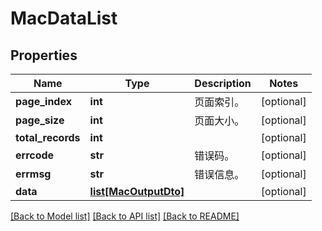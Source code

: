 # MacDataList

## Properties
Name | Type | Description | Notes
------------ | ------------- | ------------- | -------------
**page_index** | **int** | 页面索引。 | [optional] 
**page_size** | **int** | 页面大小。 | [optional] 
**total_records** | **int** |  | [optional] 
**errcode** | **str** | 错误码。 | [optional] 
**errmsg** | **str** | 错误信息。 | [optional] 
**data** | [**list[MacOutputDto]**](MacOutputDto.md) |  | [optional] 

[[Back to Model list]](../README.md#documentation-for-models) [[Back to API list]](../README.md#documentation-for-api-endpoints) [[Back to README]](../README.md)


